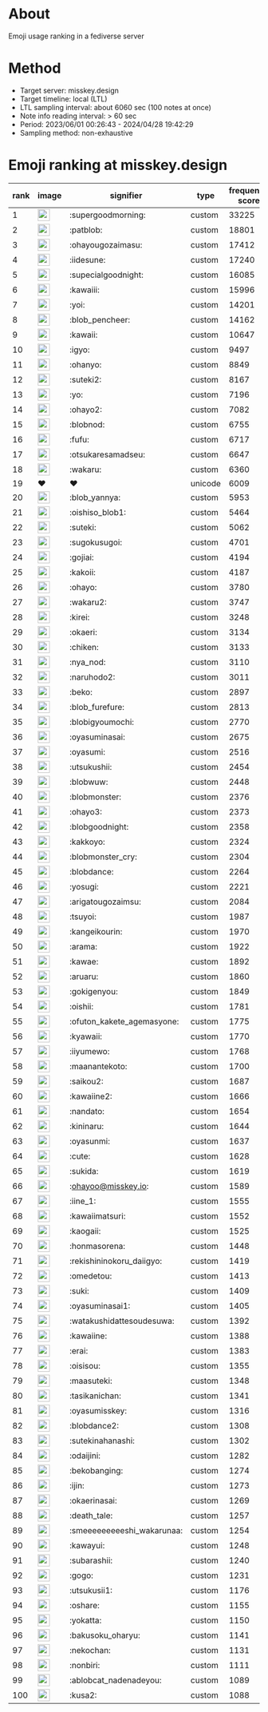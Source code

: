 # About
Emoji usage ranking in a fediverse server

# Method
- Target server: misskey.design
- Target timeline: local (LTL)
- LTL sampling interval: about 6060 sec (100 notes at once)
- Note info reading interval: > 60 sec
- Period: 2023/06/01 00:26:43 - 2024/04/28 19:42:29 
- Sampling method: non-exhaustive

# Emoji ranking at misskey.design

|rank|image|signifier|type|frequency score|
|----|----|----|----|----|
|1|<img height="24" src="https://misskey.design/emoji/supergoodmorning.webp">|:supergoodmorning:|custom|33225|
|2|<img height="24" src="https://misskey.design/emoji/patblob.webp">|:patblob:|custom|18801|
|3|<img height="24" src="https://misskey.design/emoji/ohayougozaimasu.webp">|:ohayougozaimasu:|custom|17412|
|4|<img height="24" src="https://misskey.design/emoji/iidesune.webp">|:iidesune:|custom|17240|
|5|<img height="24" src="https://misskey.design/emoji/supecialgoodnight.webp">|:supecialgoodnight:|custom|16085|
|6|<img height="24" src="https://misskey.design/emoji/kawaiii.webp">|:kawaiii:|custom|15996|
|7|<img height="24" src="https://misskey.design/emoji/yoi.webp">|:yoi:|custom|14201|
|8|<img height="24" src="https://misskey.design/emoji/blob_pencheer.webp">|:blob_pencheer:|custom|14162|
|9|<img height="24" src="https://misskey.design/emoji/kawaii.webp">|:kawaii:|custom|10647|
|10|<img height="24" src="https://misskey.design/emoji/igyo.webp">|:igyo:|custom|9497|
|11|<img height="24" src="https://misskey.design/emoji/ohanyo.webp">|:ohanyo:|custom|8849|
|12|<img height="24" src="https://misskey.design/emoji/suteki2.webp">|:suteki2:|custom|8167|
|13|<img height="24" src="https://misskey.design/emoji/yo.webp">|:yo:|custom|7196|
|14|<img height="24" src="https://misskey.design/emoji/ohayo2.webp">|:ohayo2:|custom|7082|
|15|<img height="24" src="https://misskey.design/emoji/blobnod.webp">|:blobnod:|custom|6755|
|16|<img height="24" src="https://misskey.design/emoji/fufu.webp">|:fufu:|custom|6717|
|17|<img height="24" src="https://misskey.design/emoji/otsukaresamadseu.webp">|:otsukaresamadseu:|custom|6647|
|18|<img height="24" src="https://misskey.design/emoji/wakaru.webp">|:wakaru:|custom|6360|
|19|❤|❤|unicode|6009|
|20|<img height="24" src="https://misskey.design/emoji/blob_yannya.webp">|:blob_yannya:|custom|5953|
|21|<img height="24" src="https://misskey.design/emoji/oishiso_blob1.webp">|:oishiso_blob1:|custom|5464|
|22|<img height="24" src="https://misskey.design/emoji/suteki.webp">|:suteki:|custom|5062|
|23|<img height="24" src="https://misskey.design/emoji/sugokusugoi.webp">|:sugokusugoi:|custom|4701|
|24|<img height="24" src="https://misskey.design/emoji/gojiai.webp">|:gojiai:|custom|4194|
|25|<img height="24" src="https://misskey.design/emoji/kakoii.webp">|:kakoii:|custom|4187|
|26|<img height="24" src="https://misskey.design/emoji/ohayo.webp">|:ohayo:|custom|3780|
|27|<img height="24" src="https://misskey.design/emoji/wakaru2.webp">|:wakaru2:|custom|3747|
|28|<img height="24" src="https://misskey.design/emoji/kirei.webp">|:kirei:|custom|3248|
|29|<img height="24" src="https://misskey.design/emoji/okaeri.webp">|:okaeri:|custom|3134|
|30|<img height="24" src="https://misskey.design/emoji/chiken.webp">|:chiken:|custom|3133|
|31|<img height="24" src="https://misskey.design/emoji/nya_nod.webp">|:nya_nod:|custom|3110|
|32|<img height="24" src="https://misskey.design/emoji/naruhodo2.webp">|:naruhodo2:|custom|3011|
|33|<img height="24" src="https://misskey.design/emoji/beko.webp">|:beko:|custom|2897|
|34|<img height="24" src="https://misskey.design/emoji/blob_furefure.webp">|:blob_furefure:|custom|2813|
|35|<img height="24" src="https://misskey.design/emoji/blobigyoumochi.webp">|:blobigyoumochi:|custom|2770|
|36|<img height="24" src="https://misskey.design/emoji/oyasuminasai.webp">|:oyasuminasai:|custom|2675|
|37|<img height="24" src="https://misskey.design/emoji/oyasumi.webp">|:oyasumi:|custom|2516|
|38|<img height="24" src="https://misskey.design/emoji/utsukushii.webp">|:utsukushii:|custom|2454|
|39|<img height="24" src="https://misskey.design/emoji/blobwuw.webp">|:blobwuw:|custom|2448|
|40|<img height="24" src="https://misskey.design/emoji/blobmonster.webp">|:blobmonster:|custom|2376|
|41|<img height="24" src="https://misskey.design/emoji/ohayo3.webp">|:ohayo3:|custom|2373|
|42|<img height="24" src="https://misskey.design/emoji/blobgoodnight.webp">|:blobgoodnight:|custom|2358|
|43|<img height="24" src="https://misskey.design/emoji/kakkoyo.webp">|:kakkoyo:|custom|2324|
|44|<img height="24" src="https://misskey.design/emoji/blobmonster_cry.webp">|:blobmonster_cry:|custom|2304|
|45|<img height="24" src="https://misskey.design/emoji/blobdance.webp">|:blobdance:|custom|2264|
|46|<img height="24" src="https://misskey.design/emoji/yosugi.webp">|:yosugi:|custom|2221|
|47|<img height="24" src="https://misskey.design/emoji/arigatougozaimsu.webp">|:arigatougozaimsu:|custom|2084|
|48|<img height="24" src="https://misskey.design/emoji/tsuyoi.webp">|:tsuyoi:|custom|1987|
|49|<img height="24" src="https://misskey.design/emoji/kangeikourin.webp">|:kangeikourin:|custom|1970|
|50|<img height="24" src="https://misskey.design/emoji/arama.webp">|:arama:|custom|1922|
|51|<img height="24" src="https://misskey.design/emoji/kawae.webp">|:kawae:|custom|1892|
|52|<img height="24" src="https://misskey.design/emoji/aruaru.webp">|:aruaru:|custom|1860|
|53|<img height="24" src="https://misskey.design/emoji/gokigenyou.webp">|:gokigenyou:|custom|1849|
|54|<img height="24" src="https://misskey.design/emoji/oishii.webp">|:oishii:|custom|1781|
|55|<img height="24" src="https://misskey.design/emoji/ofuton_kakete_agemasyone.webp">|:ofuton_kakete_agemasyone:|custom|1775|
|56|<img height="24" src="https://misskey.design/emoji/kyawaii.webp">|:kyawaii:|custom|1770|
|57|<img height="24" src="https://misskey.design/emoji/iiyumewo.webp">|:iiyumewo:|custom|1768|
|58|<img height="24" src="https://misskey.design/emoji/maanantekoto.webp">|:maanantekoto:|custom|1700|
|59|<img height="24" src="https://misskey.design/emoji/saikou2.webp">|:saikou2:|custom|1687|
|60|<img height="24" src="https://misskey.design/emoji/kawaiine2.webp">|:kawaiine2:|custom|1666|
|61|<img height="24" src="https://misskey.design/emoji/nandato.webp">|:nandato:|custom|1654|
|62|<img height="24" src="https://misskey.design/emoji/kininaru.webp">|:kininaru:|custom|1644|
|63|<img height="24" src="https://misskey.design/emoji/oyasunmi.webp">|:oyasunmi:|custom|1637|
|64|<img height="24" src="https://misskey.design/emoji/cute.webp">|:cute:|custom|1628|
|65|<img height="24" src="https://misskey.design/emoji/sukida.webp">|:sukida:|custom|1619|
|66|<img height="24" src="https://misskey.design/emoji/ohayoo.webp">|:ohayoo@misskey.io:|custom|1589|
|67|<img height="24" src="https://misskey.design/emoji/iine_1.webp">|:iine_1:|custom|1555|
|68|<img height="24" src="https://misskey.design/emoji/kawaiimatsuri.webp">|:kawaiimatsuri:|custom|1552|
|69|<img height="24" src="https://misskey.design/emoji/kaogaii.webp">|:kaogaii:|custom|1525|
|70|<img height="24" src="https://misskey.design/emoji/honmasorena.webp">|:honmasorena:|custom|1448|
|71|<img height="24" src="https://misskey.design/emoji/rekishininokoru_daiigyo.webp">|:rekishininokoru_daiigyo:|custom|1419|
|72|<img height="24" src="https://misskey.design/emoji/omedetou.webp">|:omedetou:|custom|1413|
|73|<img height="24" src="https://misskey.design/emoji/suki.webp">|:suki:|custom|1409|
|74|<img height="24" src="https://misskey.design/emoji/oyasuminasai1.webp">|:oyasuminasai1:|custom|1405|
|75|<img height="24" src="https://misskey.design/emoji/watakushidattesoudesuwa.webp">|:watakushidattesoudesuwa:|custom|1392|
|76|<img height="24" src="https://misskey.design/emoji/kawaiine.webp">|:kawaiine:|custom|1388|
|77|<img height="24" src="https://misskey.design/emoji/erai.webp">|:erai:|custom|1383|
|78|<img height="24" src="https://misskey.design/emoji/oisisou.webp">|:oisisou:|custom|1355|
|79|<img height="24" src="https://misskey.design/emoji/maasuteki.webp">|:maasuteki:|custom|1348|
|80|<img height="24" src="https://misskey.design/emoji/tasikanichan.webp">|:tasikanichan:|custom|1341|
|81|<img height="24" src="https://misskey.design/emoji/oyasumisskey.webp">|:oyasumisskey:|custom|1316|
|82|<img height="24" src="https://misskey.design/emoji/blobdance2.webp">|:blobdance2:|custom|1308|
|83|<img height="24" src="https://misskey.design/emoji/sutekinahanashi.webp">|:sutekinahanashi:|custom|1302|
|84|<img height="24" src="https://misskey.design/emoji/odaijini.webp">|:odaijini:|custom|1282|
|85|<img height="24" src="https://misskey.design/emoji/bekobanging.webp">|:bekobanging:|custom|1274|
|86|<img height="24" src="https://misskey.design/emoji/ijin.webp">|:ijin:|custom|1273|
|87|<img height="24" src="https://misskey.design/emoji/okaerinasai.webp">|:okaerinasai:|custom|1269|
|88|<img height="24" src="https://misskey.design/emoji/death_tale.webp">|:death_tale:|custom|1257|
|89|<img height="24" src="https://misskey.design/emoji/smeeeeeeeeeshi_wakarunaa.webp">|:smeeeeeeeeeshi_wakarunaa:|custom|1254|
|90|<img height="24" src="https://misskey.design/emoji/kawayui.webp">|:kawayui:|custom|1248|
|91|<img height="24" src="https://misskey.design/emoji/subarashii.webp">|:subarashii:|custom|1240|
|92|<img height="24" src="https://misskey.design/emoji/gogo.webp">|:gogo:|custom|1231|
|93|<img height="24" src="https://misskey.design/emoji/utsukusii1.webp">|:utsukusii1:|custom|1176|
|94|<img height="24" src="https://misskey.design/emoji/oshare.webp">|:oshare:|custom|1155|
|95|<img height="24" src="https://misskey.design/emoji/yokatta.webp">|:yokatta:|custom|1150|
|96|<img height="24" src="https://misskey.design/emoji/bakusoku_oharyu.webp">|:bakusoku_oharyu:|custom|1141|
|97|<img height="24" src="https://misskey.design/emoji/nekochan.webp">|:nekochan:|custom|1131|
|98|<img height="24" src="https://misskey.design/emoji/nonbiri.webp">|:nonbiri:|custom|1111|
|99|<img height="24" src="https://misskey.design/emoji/ablobcat_nadenadeyou.webp">|:ablobcat_nadenadeyou:|custom|1089|
|100|<img height="24" src="https://misskey.design/emoji/kusa2.webp">|:kusa2:|custom|1088|
